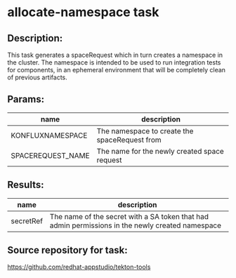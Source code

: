 # allocate-namespace task

## Description:
This task generates a spaceRequest which in turn creates a namespace in the cluster.
The namespace is intended to be used to run integration tests for components, in
an ephemeral environment that will be completely clean of previous artifacts.


## Params:

| name               | description                                                       |
|--------------------|-------------------------------------------------------------------|
| KONFLUXNAMESPACE   | The namespace to create the spaceRequest from                     |
| SPACEREQUEST_NAME  | The name for the newly created space request                      |


## Results:

| name              | description                                                                                      |
|-------------------|--------------------------------------------------------------------------------------------------|
| secretRef         | The name of the secret with a SA token that had admin permissions in the newly created namespace |


## Source repository for task:
https://github.com/redhat-appstudio/tekton-tools


